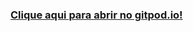 ### [Clique aqui para abrir no gitpod.io!](https:///gitpod.io/#https://github.com/andrelopes-code/dundie-full-app)
